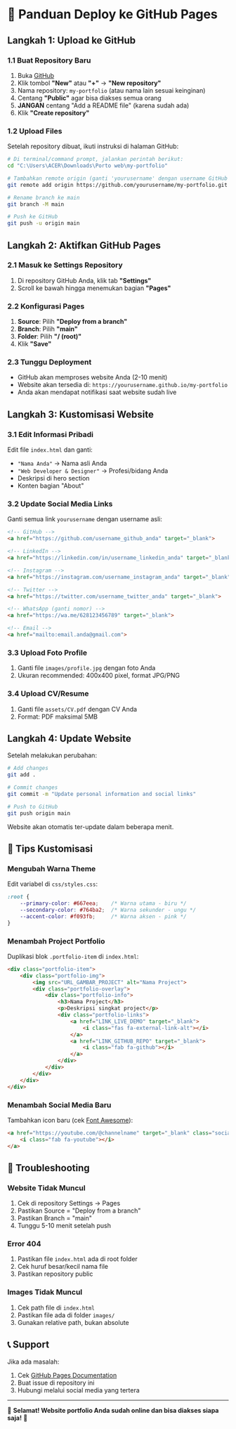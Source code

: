 # 🚀 Panduan Deploy ke GitHub Pages

## Langkah 1: Upload ke GitHub

### 1.1 Buat Repository Baru
1. Buka [GitHub](https://github.com)
2. Klik tombol **"New"** atau **"+"** → **"New repository"**
3. Nama repository: `my-portfolio` (atau nama lain sesuai keinginan)
4. Centang **"Public"** agar bisa diakses semua orang
5. **JANGAN** centang "Add a README file" (karena sudah ada)
6. Klik **"Create repository"**

### 1.2 Upload Files
Setelah repository dibuat, ikuti instruksi di halaman GitHub:

```bash
# Di terminal/command prompt, jalankan perintah berikut:
cd "C:\Users\ACER\Downloads\Porto web\my-portfolio"

# Tambahkan remote origin (ganti 'yourusername' dengan username GitHub Anda)
git remote add origin https://github.com/yourusername/my-portfolio.git

# Rename branch ke main
git branch -M main

# Push ke GitHub
git push -u origin main
```

## Langkah 2: Aktifkan GitHub Pages

### 2.1 Masuk ke Settings Repository
1. Di repository GitHub Anda, klik tab **"Settings"**
2. Scroll ke bawah hingga menemukan bagian **"Pages"**

### 2.2 Konfigurasi Pages
1. **Source**: Pilih **"Deploy from a branch"**
2. **Branch**: Pilih **"main"**
3. **Folder**: Pilih **"/ (root)"**
4. Klik **"Save"**

### 2.3 Tunggu Deployment
- GitHub akan memproses website Anda (2-10 menit)
- Website akan tersedia di: `https://yourusername.github.io/my-portfolio`
- Anda akan mendapat notifikasi saat website sudah live

## Langkah 3: Kustomisasi Website

### 3.1 Edit Informasi Pribadi
Edit file `index.html` dan ganti:
- `"Nama Anda"` → Nama asli Anda
- `"Web Developer & Designer"` → Profesi/bidang Anda
- Deskripsi di hero section
- Konten bagian "About"

### 3.2 Update Social Media Links
Ganti semua link `yourusername` dengan username asli:
```html
<!-- GitHub -->
<a href="https://github.com/username_github_anda" target="_blank">

<!-- LinkedIn -->
<a href="https://linkedin.com/in/username_linkedin_anda" target="_blank">

<!-- Instagram -->
<a href="https://instagram.com/username_instagram_anda" target="_blank">

<!-- Twitter -->
<a href="https://twitter.com/username_twitter_anda" target="_blank">

<!-- WhatsApp (ganti nomor) -->
<a href="https://wa.me/628123456789" target="_blank">

<!-- Email -->
<a href="mailto:email.anda@gmail.com">
```

### 3.3 Upload Foto Profile
1. Ganti file `images/profile.jpg` dengan foto Anda
2. Ukuran recommended: 400x400 pixel, format JPG/PNG

### 3.4 Upload CV/Resume
1. Ganti file `assets/CV.pdf` dengan CV Anda
2. Format: PDF maksimal 5MB

## Langkah 4: Update Website

Setelah melakukan perubahan:
```bash
# Add changes
git add .

# Commit changes
git commit -m "Update personal information and social links"

# Push to GitHub
git push origin main
```

Website akan otomatis ter-update dalam beberapa menit.

## 🎨 Tips Kustomisasi

### Mengubah Warna Theme
Edit variabel di `css/styles.css`:
```css
:root {
    --primary-color: #667eea;    /* Warna utama - biru */
    --secondary-color: #764ba2;  /* Warna sekunder - ungu */
    --accent-color: #f093fb;     /* Warna aksen - pink */
}
```

### Menambah Project Portfolio
Duplikasi blok `.portfolio-item` di `index.html`:
```html
<div class="portfolio-item">
    <div class="portfolio-img">
        <img src="URL_GAMBAR_PROJECT" alt="Nama Project">
        <div class="portfolio-overlay">
            <div class="portfolio-info">
                <h3>Nama Project</h3>
                <p>Deskripsi singkat project</p>
                <div class="portfolio-links">
                    <a href="LINK_LIVE_DEMO" target="_blank">
                        <i class="fas fa-external-link-alt"></i>
                    </a>
                    <a href="LINK_GITHUB_REPO" target="_blank">
                        <i class="fab fa-github"></i>
                    </a>
                </div>
            </div>
        </div>
    </div>
</div>
```

### Menambah Social Media Baru
Tambahkan icon baru (cek [Font Awesome](https://fontawesome.com/icons)):
```html
<a href="https://youtube.com/@channelname" target="_blank" class="social-link">
    <i class="fab fa-youtube"></i>
</a>
```

## 🔧 Troubleshooting

### Website Tidak Muncul
1. Cek di repository Settings → Pages
2. Pastikan Source = "Deploy from a branch"
3. Pastikan Branch = "main"
4. Tunggu 5-10 menit setelah push

### Error 404
1. Pastikan file `index.html` ada di root folder
2. Cek huruf besar/kecil nama file
3. Pastikan repository public

### Images Tidak Muncul
1. Cek path file di `index.html`
2. Pastikan file ada di folder `images/`
3. Gunakan relative path, bukan absolute

## 📞 Support

Jika ada masalah:
1. Cek [GitHub Pages Documentation](https://docs.github.com/en/pages)
2. Buat issue di repository ini
3. Hubungi melalui social media yang tertera

---

🎉 **Selamat! Website portfolio Anda sudah online dan bisa diakses siapa saja!** 🎉
